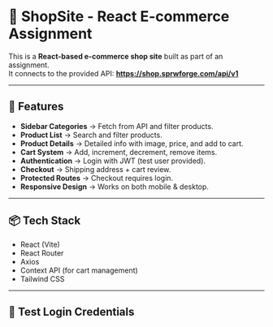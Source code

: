 # 🛒 ShopSite - React E-commerce Assignment

This is a **React-based e-commerce shop site** built as part of an assignment.  
It connects to the provided API: **https://shop.sprwforge.com/api/v1**

---

## 🚀 Features
- **Sidebar Categories** → Fetch from API and filter products.
- **Product List** → Search and filter products.
- **Product Details** → Detailed info with image, price, and add to cart.
- **Cart System** → Add, increment, decrement, remove items.
- **Authentication** → Login with JWT (test user provided).
- **Checkout** → Shipping address + cart review.
- **Protected Routes** → Checkout requires login.
- **Responsive Design** → Works on both mobile & desktop.

---

## 📦 Tech Stack
- React (Vite)
- React Router
- Axios
- Context API (for cart management)
- Tailwind CSS

---

## 🔑 Test Login Credentials
